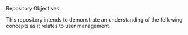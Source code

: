 Repository Objectives

This repository intends to demonstrate an understanding of the following concepts as it relates to user management.
